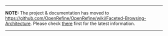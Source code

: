 
---

**NOTE:** The project & documentation has moved to https://github.com/OpenRefine/OpenRefine/wiki/Faceted-Browsing-Architecture. Please check [there](https://github.com/OpenRefine/OpenRefine/wiki/Faceted-Browsing-Architecture) first for the latest information.

---

